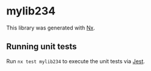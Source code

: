 # mylib234

This library was generated with [Nx](https://nx.dev).

## Running unit tests

Run `nx test mylib234` to execute the unit tests via [Jest](https://jestjs.io).

